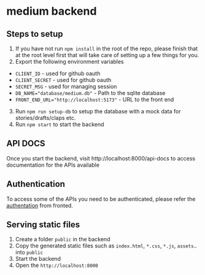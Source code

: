 # medium backend

## Steps to setup

1. If you have not run `npm install` in the root of the repo, please finish that at the root level first that will take care of setting up a few things for you.
2. Export the following environment variables

- `CLIENT_ID` - used for github oauth
- `CLIENT_SECRET` - used for github oauth
- `SECRET_MSG` - used for managing session
- `DB_NAME="database/medium.db"` - Path to the sqlite database
- `FRONT_END_URL="http://localhost:5173"` - URL to the front end

3. Run `npm run setup-db` to setup the database with a mock data for stories/drafts/claps etc.
4. Run `npm start` to start the backend

## API DOCS

Once you start the backend, visit http://localhost:8000/api-docs to access documentation for the APIs available

## Authentication

To access some of the APIs you need to be authenticated, please refer the [authentation](../frontend/README.md#authentication) from fronted.

## Serving static files

1. Create a folder `public` in the backend
2. Copy the generated static files such as `index.html`, `*.css`, `*.js`, `assets`.. into `public`
3. Start the backend
4. Open the `http://localhost:8000`
